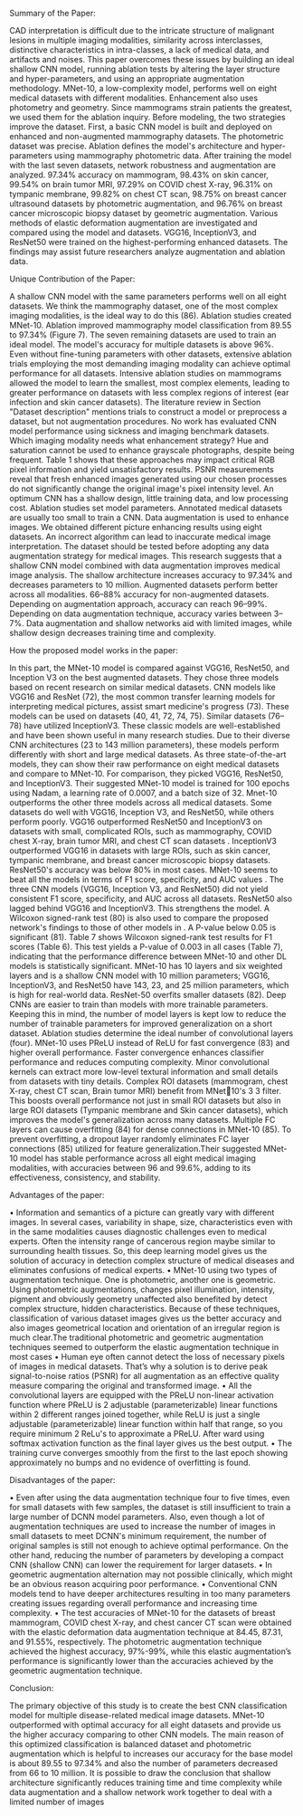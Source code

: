 Summary of the Paper:

CAD interpretation is difficult due to the intricate structure of malignant lesions in 
multiple imaging modalities, similarity across interclasses, distinctive characteristics 
in intra-classes, a lack of medical data, and artifacts and noises. This paper 
overcomes these issues by building an ideal shallow CNN model, running ablation 
tests by altering the layer structure and hyper-parameters, and using an appropriate 
augmentation methodology. MNet-10, a low-complexity model, performs well on 
eight medical datasets with different modalities. Enhancement also uses photometry 
and geometry. Since mammograms strain patients the greatest, we used them for the 
ablation inquiry. Before modeling, the two strategies improve the dataset. First, a 
basic CNN model is built and deployed on enhanced and non-augmented 
mammography datasets. The photometric dataset was precise. Ablation defines the 
model's architecture and hyper-parameters using mammography photometric data. 
After training the model with the last seven datasets, network robustness and 
augmentation are analyzed. 97.34% accuracy on mammogram, 98.43% on skin 
cancer, 99.54% on brain tumor MRI, 97.29% on COVID chest X-ray, 96.31% on 
tympanic membrane, 99.82% on chest CT scan, 98.75% on breast cancer ultrasound 
datasets by photometric augmentation, and 96.76% on breast cancer microscopic 
biopsy dataset by geometric augmentation. Various methods of elastic deformation 
augmentation are investigated and compared using the model and datasets. VGG16, 
InceptionV3, and ResNet50 were trained on the highest-performing enhanced 
datasets. The findings may assist future researchers analyze augmentation and 
ablation data.



Unique Contribution of the Paper:


A shallow CNN model with the same parameters performs well on all eight 
datasets. We think the mammography dataset, one of the most complex imaging 
modalities, is the ideal way to do this (86). Ablation studies created MNet-10. 
Ablation improved mammography model classification from 89.55 to 97.34% 
(Figure 7). The seven remaining datasets are used to train an ideal model. The 
model's accuracy for multiple datasets is above 96%. Even without fine-tuning 
parameters with other datasets, extensive ablation trials employing the most 
demanding imaging modality can achieve optimal performance for all datasets. 
Intensive ablation studies on mammograms allowed the model to learn the 
smallest, most complex elements, leading to greater performance on datasets with 
less complex regions of interest (ear infection and skin cancer datasets). The 
literature review in Section "Dataset description" mentions trials to construct a 
model or preprocess a dataset, but not augmentation procedures. No work has 
evaluated CNN model performance using sickness and imaging benchmark 
datasets. Which imaging modality needs what enhancement strategy? Hue and 
saturation cannot be used to enhance grayscale photographs, despite being 
frequent. Table 1 shows that these approaches may impact critical RGB pixel 
information and yield unsatisfactory results. PSNR measurements reveal that fresh 
enhanced images generated using our chosen processes do not significantly change 
the original image's pixel intensity level. An optimum CNN has a shallow design, 
little training data, and low processing cost. Ablation studies set model parameters. 
Annotated medical datasets are usually too small to train a CNN. Data 
augmentation is used to enhance images. We obtained different picture enhancing 
results using eight datasets. An incorrect algorithm can lead to inaccurate medical 
image interpretation. The dataset should be tested before adopting any data 
augmentation strategy for medical images. This research suggests that a shallow 
CNN model combined with data augmentation improves medical image analysis. 
The shallow architecture increases accuracy to 97.34% and decreases parameters to 
10 million. Augmented datasets perform better across all modalities. 66–88% 
accuracy for non-augmented datasets. Depending on augmentation approach, 
accuracy can reach 96–99%. Depending on data augmentation technique, accuracy 
varies between 3–7%. Data augmentation and shallow networks aid with limited 
images, while shallow design decreases training time and complexity.


How the proposed model works in the paper:


In this part, the MNet-10 model is compared against VGG16, ResNet50, and 
Inception V3 on the best augmented datasets. They chose three models based on 
recent research on similar medical datasets. CNN models like VGG16 and ResNet 
(72), the most common transfer learning models for interpreting medical pictures, 
assist smart medicine's progress (73). These models can be used on datasets (40, 41, 
72, 74, 75). Similar datasets (76–78) have utilized InceptionV3. These classic 
models are well-established and have been shown useful in many research studies. 
Due to their diverse CNN architectures (23 to 143 million parameters), these models 
perform differently with short and large medical datasets. As three state-of-the-art 
models, they can show their raw performance on eight medical datasets and compare 
to MNet-10. For comparison, they picked VGG16, ResNet50, and InceptionV3. 
Their suggested MNet-10 model is trained for 100 epochs using Nadam, a learning 
rate of 0.0007, and a batch size of 32. Mnet-10 outperforms the other three models 
across all medical datasets. Some datasets do well with VGG16, Inception V3, and 
ResNet50, while others perform poorly. VGG16 outperformed ResNet50 and 
InceptionV3 on datasets with small, complicated ROIs, such as mammography, 
COVID chest X-ray, brain tumor MRI, and chest CT scan datasets . InceptionV3 
outperformed VGG16 in datasets with large ROIs, such as skin cancer, tympanic 
membrane, and breast cancer microscopic biopsy datasets. ResNet50's accuracy was 
below 80% in most cases. MNet-10 seems to beat all the models in terms of F1 score, 
specificity, and AUC values . The three CNN models (VGG16, Inception V3, and 
ResNet50) did not yield consistent F1 score, specificity, and AUC across all datasets. 
ResNet50 also lagged behind VGG16 and InceptionV3. This strengthens the model. 
A Wilcoxon signed-rank test (80) is also used to compare the proposed network's 
findings to those of other models in . A P-value below 0.05 is significant (81). Table 
7 shows Wilcoxon signed-rank test results for F1 scores (Table 6). This test yields a 
P-value of 0.003 in all cases (Table 7), indicating that the performance difference 
between MNet-10 and other DL models is statistically significant. MNet-10 has 10 
layers and six weighted layers and is a shallow CNN model with 10 million 
parameters; VGG16, InceptionV3, and ResNet50 have 143, 23, and 25 million 
parameters, which is high for real-world data. ResNet-50 overfits smaller datasets 
(82). Deep CNNs are easier to train than models with more trainable parameters. 
Keeping this in mind, the number of model layers is kept low to reduce the number 
of trainable parameters for improved generalization on a short dataset. Ablation 
studies determine the ideal number of convolutional layers (four). MNet-10 uses 
PReLU instead of ReLU for fast convergence (83) and higher overall performance. 
Faster convergence enhances classifier performance and reduces computing 
complexity. Minor convolutional kernels can extract more low-level textural 
information and small details from datasets with tiny details. Complex ROI datasets 
(mammogram, chest X-ray, chest CT scan, Brain tumor MRI) benefit from MNet10's 3 3 filter. This boosts overall performance not just in small ROI datasets but 
also in large ROI datasets (Tympanic membrane and Skin cancer datasets), which 
improves the model's generalization across many datasets. Multiple FC layers can 
cause overfitting (84) for dense connections in MNet-10 (85). To prevent overfitting, 
a dropout layer randomly eliminates FC layer connections (85) utilized for feature 
generalization.Their suggested MNet-10 model has stable performance across all 
eight medical imaging modalities, with accuracies between 96 and 99.6%, adding to 
its effectiveness, consistency, and stability.



Advantages of the paper:

• Information and semantics of a picture can greatly vary with different images. 
In several cases, variability in shape, size, characteristics even with in the 
same modalities causes diagnostic challenges even to medical experts. Often 
the intensity range of cancerous region maybe similar to surrounding health 
tissues. So, this deep learning model gives us the solution of accuracy in 
detection complex structure of medical diseases and eliminates confusions of 
medical experts.
• MNet-10 using two types of augmentation technique. One is photometric, 
another one is geometric. Using photometric augmentations, changes pixel 
illumination, intensity, pigment and obviously geometry unaffected also 
benefited by detect complex structure, hidden characteristics. Because of 
these techniques, classification of various dataset images gives us the better 
accuracy and also images geometrical location and orientation of an irregular 
region is much clear.The traditional photometric and geometric augmentation 
techniques seemed to outperform the elastic augmentation technique in most 
cases
• Human eye often cannot detect the loss of necessary pixels of images in 
medical datasets. That’s why a solution is to derive peak signal-to-noise ratios 
(PSNR) for all augmentation as an effective quality measure comparing the 
original and transformed image.
• All the convolutional layers are equipped with the PReLU non-linear 
activation function where PReLU is 2 adjustable (parameterizable) linear 
functions within 2 different ranges joined together, while ReLU is just a single 
adjustable (parameterizable) linear function within half that range, so you 
require minimum 2 ReLu's to approximate a PReLU. After ward using 
softmax activation function as the final layer gives us the best output.
• The training curve converges smoothly from the first to the last epoch showing 
approximately no bumps and no evidence of overfitting is found.





Disadvantages of the paper:


• Even after using the data augmentation technique four to five times, even for 
small datasets with few samples, the dataset is still insufficient to train a large 
number of DCNN model parameters. Also, even though a lot of augmentation 
techniques are used to increase the number of images in small datasets to meet 
DCNN's minimum requirement, the number of original samples is still not 
enough to achieve optimal performance. On the other hand, reducing the 
number of parameters by developing a compact CNN (shallow CNN) can 
lower the requirement for larger datasets.
• In geometric augmentation alternation may not possible clinically, which 
might be an obvious reason acquiring poor performance.
• Conventional CNN models tend to have deeper architectures resulting in too 
many parameters creating issues regarding overall performance and 
increasing time complexity.
• The test accuracies of MNet-10 for the datasets of breast mammogram, 
COVID chest X-ray, and chest cancer CT scan were obtained with the elastic 
deformation data augmentation technique at 84.45, 87.31, and 91.55%, 
respectively. The photometric augmentation technique achieved the highest 
accuracy, 97%-99%, while this elastic augmentation’s performance is 
significantly lower than the accuracies achieved by the geometric 
augmentation technique.

Conclusion:


The primary objective of this study is to create the best CNN classification 
model for multiple disease-related medical image datasets. MNet-10 
outperformed with optimal accuracy for all eight datasets and provide us the 
higher accuracy comparing to other CNN models. The main reason of this 
optimized classification is balanced dataset and photometric augmentation 
which is helpful to increases our accuracy for the base model is about 89.55 
to 97.34% and also the number of parameters decreased from 66 to 10 million. 
It is possible to draw the conclusion that shallow architecture significantly 
reduces training time and time complexity while data augmentation and a 
shallow network work together to deal with a limited number of images



